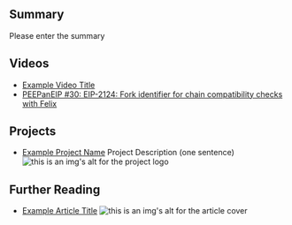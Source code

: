 ## Summary

Please enter the summary

## Videos

- [Example Video Title](https://www.youtube.com/watch?v=TDGq4aeevgY)
- [PEEPanEIP #30: EIP-2124: Fork identifier for chain compatibility checks with Felix](https://www.youtube.com/watch?v=2Yg-MX0ubJQ&list=PL4cwHXAawZxqu0PKKyMzG_3BJV_xZTi1F&index=83)

## Projects

- [Example Project Name](https://xxxx.xxx/xxxxx) Project Description (one sentence) ![this is an img's alt for the project logo](https://xxxx.xxx/project-logo.xxx)

## Further Reading

- [Example Article Title](https://xxxx.xxx/xxxxx) ![this is an img's alt for the article cover](https://xxxx.xxx/article-cover.xxx)
